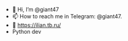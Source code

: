 - 👋 Hi, I’m @giant47
- 📫 How to reach me in Telegram: @giant47.
- 🔗 https://ilian.tb.ru/
- Python dev

<!---
Ilian445/Ilian445 is a ✨ special ✨ repository because its `README.md` (this file) appears on your GitHub profile.
You can click the Preview link to take a look at your changes.
--->

